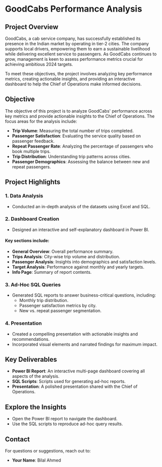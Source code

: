 # GoodCabs Performance Analysis

## Project Overview
GoodCabs, a cab service company, has successfully established its presence in the Indian market by operating in tier-2 cities. The company supports local drivers, empowering them to earn a sustainable livelihood while delivering excellent service to passengers. As GoodCabs continues to grow, management is keen to assess performance metrics crucial for achieving ambitious 2024 targets.

To meet these objectives, the project involves analyzing key performance metrics, creating actionable insights, and providing an interactive dashboard to help the Chief of Operations make informed decisions.

## Objective
The objective of this project is to analyze GoodCabs' performance across key metrics and provide actionable insights to the Chief of Operations. The focus areas for the analysis include:

- **Trip Volume**: Measuring the total number of trips completed.
- **Passenger Satisfaction**: Evaluating the service quality based on passenger feedback.
- **Repeat Passenger Rate**: Analyzing the percentage of passengers who book multiple trips.
- **Trip Distribution**: Understanding trip patterns across cities.
- **Passenger Demographics**: Assessing the balance between new and repeat passengers.

## Project Highlights

### 1. Data Analysis
- Conducted an in-depth analysis of the datasets using Excel and SQL.

### 2. Dashboard Creation
- Designed an interactive and self-explanatory dashboard in Power BI.

#### Key sections include:
- **General Overview**: Overall performance summary.
- **Trips Analysis**: City-wise trip volume and distribution.
- **Passenger Analysis**: Insights into demographics and satisfaction levels.
- **Target Analysis**: Performance against monthly and yearly targets.
- **Info Page**: Summary of report contents.

### 3. Ad-Hoc SQL Queries
- Generated SQL reports to answer business-critical questions, including:
  - Monthly trip distribution.
  - Passenger satisfaction metrics by city.
  - New vs. repeat passenger segmentation.

### 4. Presentation
- Created a compelling presentation with actionable insights and recommendations.
- Incorporated visual elements and narrated findings for maximum impact.

## Key Deliverables
- **Power BI Report**: An interactive multi-page dashboard covering all aspects of the analysis.
- **SQL Scripts**: Scripts used for generating ad-hoc reports.
- **Presentation**: A polished presentation shared with the Chief of Operations.

## Explore the Insights
- Open the Power BI report to navigate the dashboard.
- Use the SQL scripts to reproduce ad-hoc query results.

## Contact
For questions or suggestions, reach out to:
- **Your Name**: Bilal Ahmed

